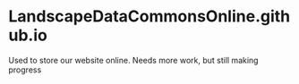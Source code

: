 # LandscapeDataCommonsOnline.github.io
Used to store our website online. Needs more work, but still making progress

